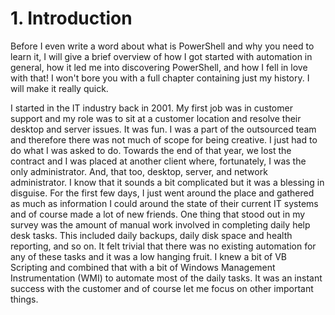 # 1. Introduction #
Before I even write a word about what is PowerShell and why you need to learn it, I will give a brief overview of how I got started with automation in general, how it led me into discovering PowerShell, and how I fell in love with that! I won't bore you with a full chapter containing just my history. I will make it really quick.

I started in the IT industry back in 2001. My first job was in customer support and my role was to sit at a customer location and resolve their desktop and server issues. It was fun. I was a part of the outsourced team and therefore there was not much of scope for being creative. I just had to do what I was asked to do. Towards the end of that year, we lost the contract and I was placed at another client where, fortunately, I was the only administrator. And, that too, desktop, server, and network administrator. I know that it sounds a bit complicated but it was a blessing in disguise. For the first few days, I just went around the place and gathered as much as information I could around the state of their current IT systems and of course made a lot of new friends. One thing that stood out in my survey was the amount of manual work involved in completing daily help desk tasks. This included daily backups, daily disk space and health reporting, and so on. It felt trivial that there was no existing automation for any of these tasks and it was a low hanging fruit. I knew a bit of VB Scripting and combined that with a bit of Windows Management Instrumentation (WMI) to automate most of the daily tasks. It was an instant success with the customer and of course let me focus on other important things.